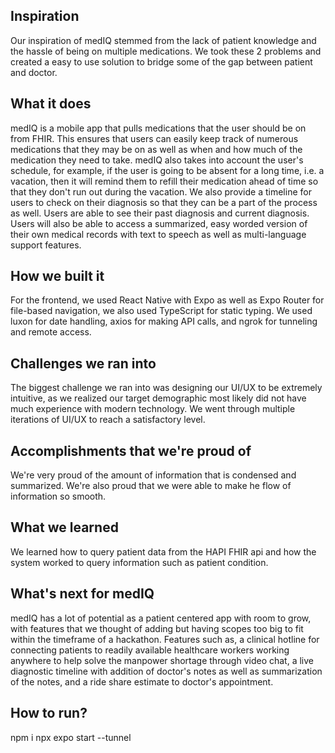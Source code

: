 ## Inspiration
Our  inspiration of medIQ stemmed from the lack of patient knowledge and the hassle of being on multiple medications. We took these 2 problems and created a easy to use solution to bridge some of the gap between patient and doctor. 
## What it does
medIQ is a mobile app that pulls medications that the user should be on from FHIR. This ensures that users can easily keep track of numerous medications that they may be on as well as when and how much of the medication they need to take. medIQ also takes into account the user's schedule, for example, if the user is going to be absent for a long time, i.e. a vacation, then it will remind them to refill their medication ahead of time so that they don't run out during the vacation. We also provide a timeline for users to check on their diagnosis so that they can be a part of the process as well. Users are able to see their past diagnosis and current diagnosis. Users will also be able to access a summarized, easy worded version of their own medical records with text to speech as well as multi-language support features.  
## How we built it
For the frontend, we used React Native with Expo as well as Expo Router for file-based navigation, we also used TypeScript for static typing. We used luxon for date handling, axios for making API calls, and ngrok for tunneling and remote access. 
## Challenges we ran into
The biggest challenge we ran into was designing our UI/UX to be extremely intuitive, as we realized our target demographic most likely did not have much  experience with modern technology. We went through multiple iterations of UI/UX to reach a satisfactory level. 
## Accomplishments that we're proud of
We're very proud of the amount of information that is condensed and summarized. We're also proud that we were able to make he flow of information so smooth. 
## What we learned
We learned how to query patient data from the HAPI FHIR api and how the system worked to query information such as patient condition. 
## What's next for medIQ
medIQ has a lot of potential as a patient centered app with room to grow, with features that we thought of adding but having scopes too big to fit within the timeframe of a hackathon. Features such as, a clinical hotline for connecting patients to readily available healthcare workers working anywhere to help solve the manpower shortage through video chat, a live diagnostic timeline with addition of doctor's notes as well as summarization of the notes, and a ride share estimate to doctor's appointment.

## How to run?
npm i
npx expo start --tunnel
